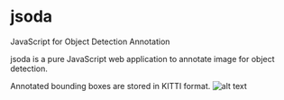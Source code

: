 # jsoda
JavaScript for Object Detection Annotation

jsoda is a pure JavaScript web application to annotate image for object detection.

Annotated bounding boxes are stored in KITTI format.
![alt text](https://github.com/wiany11/jsoda/blob/master/demo/Screenshot%20from%202017-08-24%2017-52-55.png)
